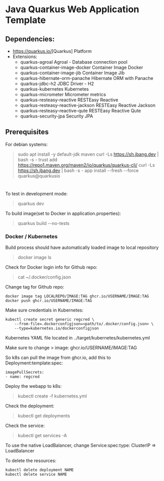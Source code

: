 # Java Quarkus Web Application Template

## Dependencies:

- <https://quarkus.io/>[Quarkus] Platform
- Extensions:
  - quarkus-agroal                                     Agroal - Database connection pool
  - quarkus-container-image-docker                     Container Image Docker
  - quarkus-container-image-jib                        Container Image Jib
  - quarkus-hibernate-orm-panache                      Hibernate ORM with Panache
  - quarkus-jdbc-h2                                    JDBC Driver - H2
  - quarkus-kubernetes                                 Kubernetes
  - quarkus-micrometer                                 Micrometer metrics
  - quarkus-resteasy-reactive                          RESTEasy Reactive
  - quarkus-resteasy-reactive-jackson                  RESTEasy Reactive Jackson
  - quarkus-resteasy-reactive-qute                     RESTEasy Reactive Qute
  - quarkus-security-jpa                               Security JPA

## Prerequisites

For debian systems: 
> sudo apt install -y default-jdk maven
> curl -Ls https://sh.jbang.dev | bash -s - trust add https://repo1.maven.org/maven2/io/quarkus/quarkus-cli/
> curl -Ls https://sh.jbang.dev | bash -s - app install --fresh --force quarkus@quarkusio

#

To test in development mode:
> quarkus dev

To build image(set to Docker in application.properties):
> quarkus build --no-tests

### Docker / Kubernetes

Build process should have automatically loaded image to local repository
> docker image ls

Check for Docker login info for Github repo:
> cat ~/.docker/config.json

Change tag for Github repo:
```
docker image tag LOCALREPO/IMAGE:TAG ghcr.io/USERNAME/IMAGE:TAG
docker push ghcr.io/USERNAME/IMAGE:TAG
```

Make sure credentials in Kubernetes:
```
kubectl create secret generic regcred \
    --from-file=.dockerconfigjson=<path/to/.docker/config.json> \
    --type=kubernetes.io/dockerconfigjson
```

Kubernetes YAML file located in ../target/kubernetes/kubernetes.yml

Make sure to change > image: ghcr.io/USERNAME/IMAGE:TAG

So k8s can pull the image from ghcr.io, add this to Deployment:template:spec:
```
imagePullSecrets:
- name: regcred
```

Deploy the webapp to k8s:
> kubectl create -f kubernetes.yml

Check the deployment:
> kubectl get deployments

Check the service:
> kubectl get services -A

To use the native LoadBalancer, change Service:spec:type: ClusterIP => LoadBalancer

To delete the resources:
```
kubectl delete deployment NAME
kubectl delete service NAME
```
